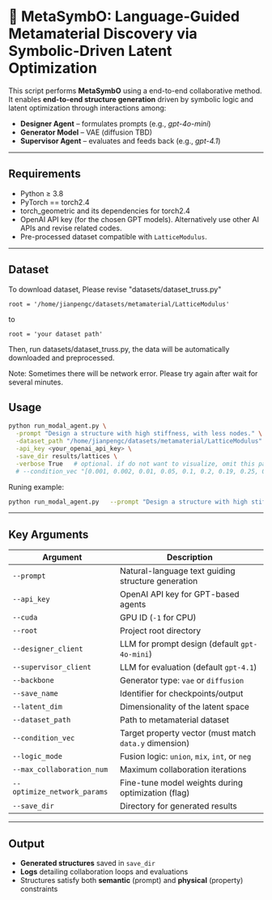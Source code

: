 # 🧠 MetaSymbO: Language-Guided Metamaterial Discovery via Symbolic-Driven Latent Optimization

This script performs **MetaSymbO** using a end-to-end collaborative method.  
It enables **end-to-end structure generation** driven by symbolic logic and latent optimization through interactions among:

* **Designer Agent** – formulates prompts (e.g., *gpt-4o-mini*)  
* **Generator Model** – VAE (diffusion TBD)  
* **Supervisor Agent** – evaluates and feeds back (e.g., *gpt-4.1*)


---

## Requirements

* Python ≥ 3.8  
* PyTorch  == torch2.4
* torch_geometric and its dependencies for torch2.4
* OpenAI API key (for the chosen GPT models). Alternatively use other AI APIs and revise related codes.  
* Pre-processed dataset compatible with `LatticeModulus`.

---
## Dataset
To download dataset, Please revise "datasets/dataset_truss.py" 
```
root = '/home/jianpengc/datasets/metamaterial/LatticeModulus'
```
to 
```
root = 'your dataset path'
```
Then, run datasets/dataset_truss.py,  the data will be automatically downloaded and preprocessed.

Note: Sometimes there will be network error. Please try again after wait for several minutes.

## Usage

```bash
python run_modal_agent.py \
  -prompt "Design a structure with high stiffness, with less nodes." \
  -dataset_path "/home/jianpengc/datasets/metamaterial/LatticeModulus" \
  -api_key <your_openai_api_key> \
  -save_dir results/lattices \
  -verbose True   # optional. if do not want to visualize, omit this param. 
  # --condition_vec "[0.001, 0.002, 0.01, 0.05, 0.1, 0.2, 0.19, 0.25, 0.2, 0.16, 0.05, 0.08]" # optional. for conditional generation.
```


Runing example:
```bash
python run_modal_agent.py   --prompt "Design a structure with high stiffness, with less nodes."   --dataset_path "/home/jianpengc/datasets/metamaterial/LatticeModulus"   --api_key "" --save_dir "results/lattices" --verbose "True"
```


---

## Key Arguments

| Argument                       | Description                                                                 |
|--------------------------------|-----------------------------------------------------------------------------|
| `--prompt`                     | Natural-language text guiding structure generation                          |
| `--api_key`                    | OpenAI API key for GPT-based agents                                         |
| `--cuda`                       | GPU ID (`-1` for CPU)                                                       |
| `--root`                       | Project root directory                                                      |
| `--designer_client`            | LLM for prompt design (default `gpt-4o-mini`)                               |
| `--supervisor_client`          | LLM for evaluation (default `gpt-4.1`)                                      |
| `--backbone`                   | Generator type: `vae` or `diffusion`                                        |
| `--save_name`                  | Identifier for checkpoints/output                                           |
| `--latent_dim`                 | Dimensionality of the latent space                                          |
| `--dataset_path`               | Path to metamaterial dataset                                               |
| `--condition_vec`              | Target property vector (must match `data.y` dimension)                      |
| `--logic_mode`                 | Fusion logic: `union`, `mix`, `int`, or `neg`                               |
| `--max_collaboration_num`      | Maximum collaboration iterations                                            |
| `--optimize_network_params`    | Fine-tune model weights during optimization (flag)                          |
| `--save_dir`                   | Directory for generated results                                             |

---

## Output

* **Generated structures** saved in `save_dir`  
* **Logs** detailing collaboration loops and evaluations  
* Structures satisfy both **semantic** (prompt) and **physical** (property) constraints


